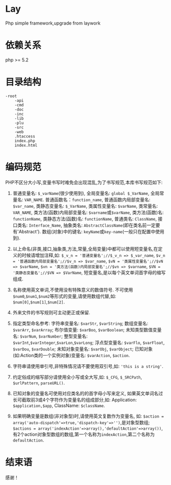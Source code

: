 Lay
===

Php simple framework,upgrade from laywork

依赖关系
===

php >= 5.2

目录结构
===

	-root
		-api
		-cmd
		-doc
		-inc
		-lib
		-plu
		-src
		-web
		.htaccess
		index.php
		index.html

编码规范
===

PHP不区分大小写,变量书写时难免会出现混乱,为了书写规范,本库书写规范如下:

1. 普通变量名: `$_varName`(很少使用到), 全局变量名: `global $_VarName`, 全局常量名: `VAR_NAME`. 普通函数名：`function_name`, 普通函数内局部变量名: `$var_name`, 类静态变量名: `$_VarName`, 类属性变量名: `$varName`, 类常量名: `VAR_NAME`, 类方法(函数)内局部变量名: `$varname`或`$varName`, 类方法(函数)名: `functionName`, 类静态方法(函数)名: `functionName`, 普通类名: `ClassName`, 接口类名: `Interface_Name`, 抽象类名: `AbstractClassName`(即在类名前一定要有'Abstract'). 数组(对象)中的键名: `keyName`或`key-name`(一般只在配置中使用到).

2. 以上命名(非类,接口,抽象类,方法,常量,全局变量)中都可以使用短变量名,在定义的时候请增加注释,如: `$_v_n = '普通变量名';//$_v_n => $_var_name`, `$v_n = '普通函数内局部变量名';//$v_n => $var_name`, `$vN = '类属性变量名';//$vN => $varName`, `$vn = '类方法(函数)内局部变量名';//$vn => $varname`, `$VN = '类静态变量名';//$VN => $VarName`, 短变量名,是以每个英文单词首字母的缩写组成.

3. 名称使用英文单词,不使用没有特殊意义的数值符号. 不可使用`$num0`,`$num1`,`$num2`等形式的变量,请使用数组代替,如: `$num[0]`,`$num[1]`,`$num[2]`.

4. 外来文件的书写规则可主动更正或保留.

5. 指定类型命名参考: 字符串变量名: `$varStr`, `$varString`; 数组变量名: `$varArr`, `$varArray`; 布尔值变量: `$varBoo`, `$varBoolean`; 未知类型数值变量名: `$varNum`, `$varNumber`; 整型变量名: `$varInt`,`$varInteger`,`$varLon`,`$varLong`; 浮点型变量名: `$varFlo`, `$varFloat`, `$varDou`, `$varDouble`; 未知对象变量名: `$varObj`, `$varObject`; 已知对象(如:Action类的一个实例对象)变量名: `$varAction`, `$action`.

6. 字符串请使用单引号,非特殊情况请不要使用双引号,如: `'this is a string'`.

7. 约定俗成的缩写部分请使用全小写或全大写,如: `$_CFG`, `$_SRCPath`, `$urlPattern`, `parseURL()`.

8. 已知对象的变量名可使用对应类名的的首字母小写来定义, 如果英文单词名过长可截取前3或4个字符作为变量名的组成部分,如: Application: `$application,$app`, ClassName: `$className`.

9. 如果明确变量是数组(非对象型)时,请使用英文复数作为变量名, 如: `$action = array('auto-dispatch'=>true,'dispatch-key'=>'')`,是对象型数组; `$actions = array('indexAction'=>array(),'defaultAction'=>array())`,有2个action对象型数组的数组,第一个名称为`indexAction`,第二个名称为`defaultAction`.

结束语
===

感谢！